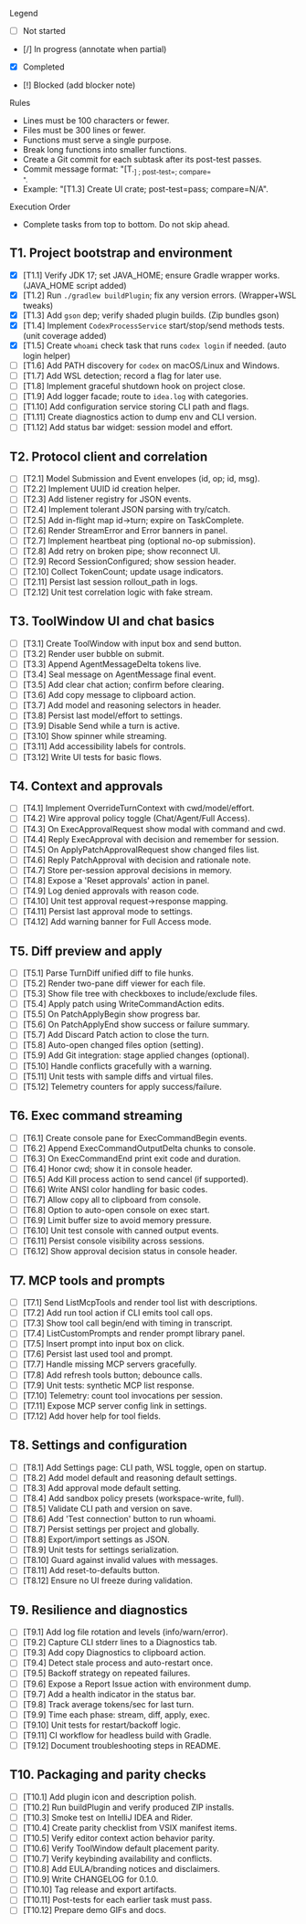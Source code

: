 Legend
- [ ] Not started
- [/] In progress (annotate when partial)
- [x] Completed
- [!] Blocked (add blocker note)

Rules
- Lines must be 100 characters or fewer.
- Files must be 300 lines or fewer.
- Functions must serve a single purpose.
- Break long functions into smaller functions.
- Create a Git commit for each subtask after its post-test passes.
- Commit message format: "[T<task>.<sub>] <short>; post-test=<pass>; compare=<summary>".
- Example: "[T1.3] Create UI crate; post-test=pass; compare=N/A".

Execution Order
- Complete tasks from top to bottom. Do not skip ahead.

## T1. Project bootstrap and environment
- [x] [T1.1] Verify JDK 17; set JAVA_HOME; ensure Gradle wrapper works. (JAVA_HOME script added)
- [x] [T1.2] Run `./gradlew buildPlugin`; fix any version errors. (Wrapper+WSL tweaks)
- [x] [T1.3] Add `gson` dep; verify shaded plugin builds. (Zip bundles gson)
- [x] [T1.4] Implement `CodexProcessService` start/stop/send methods tests. (unit coverage added)
- [x] [T1.5] Create `whoami` check task that runs `codex login` if needed. (auto login helper)
- [ ] [T1.6] Add PATH discovery for `codex` on macOS/Linux and Windows.
- [ ] [T1.7] Add WSL detection; record a flag for later use.
- [ ] [T1.8] Implement graceful shutdown hook on project close.
- [ ] [T1.9] Add logger facade; route to `idea.log` with categories.
- [ ] [T1.10] Add configuration service storing CLI path and flags.
- [ ] [T1.11] Create diagnostics action to dump env and CLI version.
- [ ] [T1.12] Add status bar widget: session model and effort.

## T2. Protocol client and correlation
- [ ] [T2.1] Model Submission and Event envelopes (id, op; id, msg).
- [ ] [T2.2] Implement UUID id creation helper.
- [ ] [T2.3] Add listener registry for JSON events.
- [ ] [T2.4] Implement tolerant JSON parsing with try/catch.
- [ ] [T2.5] Add in-flight map id→turn; expire on TaskComplete.
- [ ] [T2.6] Render StreamError and Error banners in panel.
- [ ] [T2.7] Implement heartbeat ping (optional no-op submission).
- [ ] [T2.8] Add retry on broken pipe; show reconnect UI.
- [ ] [T2.9] Record SessionConfigured; show session header.
- [ ] [T2.10] Collect TokenCount; update usage indicators.
- [ ] [T2.11] Persist last session rollout_path in logs.
- [ ] [T2.12] Unit test correlation logic with fake stream.

## T3. ToolWindow UI and chat basics
- [ ] [T3.1] Create ToolWindow with input box and send button.
- [ ] [T3.2] Render user bubble on submit.
- [ ] [T3.3] Append AgentMessageDelta tokens live.
- [ ] [T3.4] Seal message on AgentMessage final event.
- [ ] [T3.5] Add clear chat action; confirm before clearing.
- [ ] [T3.6] Add copy message to clipboard action.
- [ ] [T3.7] Add model and reasoning selectors in header.
- [ ] [T3.8] Persist last model/effort to settings.
- [ ] [T3.9] Disable Send while a turn is active.
- [ ] [T3.10] Show spinner while streaming.
- [ ] [T3.11] Add accessibility labels for controls.
- [ ] [T3.12] Write UI tests for basic flows.

## T4. Context and approvals
- [ ] [T4.1] Implement OverrideTurnContext with cwd/model/effort.
- [ ] [T4.2] Wire approval policy toggle (Chat/Agent/Full Access).
- [ ] [T4.3] On ExecApprovalRequest show modal with command and cwd.
- [ ] [T4.4] Reply ExecApproval with decision and remember for session.
- [ ] [T4.5] On ApplyPatchApprovalRequest show changed files list.
- [ ] [T4.6] Reply PatchApproval with decision and rationale note.
- [ ] [T4.7] Store per-session approval decisions in memory.
- [ ] [T4.8] Expose a 'Reset approvals' action in panel.
- [ ] [T4.9] Log denied approvals with reason code.
- [ ] [T4.10] Unit test approval request→response mapping.
- [ ] [T4.11] Persist last approval mode to settings.
- [ ] [T4.12] Add warning banner for Full Access mode.

## T5. Diff preview and apply
- [ ] [T5.1] Parse TurnDiff unified diff to file hunks.
- [ ] [T5.2] Render two-pane diff viewer for each file.
- [ ] [T5.3] Show file tree with checkboxes to include/exclude files.
- [ ] [T5.4] Apply patch using WriteCommandAction edits.
- [ ] [T5.5] On PatchApplyBegin show progress bar.
- [ ] [T5.6] On PatchApplyEnd show success or failure summary.
- [ ] [T5.7] Add Discard Patch action to close the turn.
- [ ] [T5.8] Auto-open changed files option (setting).
- [ ] [T5.9] Add Git integration: stage applied changes (optional).
- [ ] [T5.10] Handle conflicts gracefully with a warning.
- [ ] [T5.11] Unit tests with sample diffs and virtual files.
- [ ] [T5.12] Telemetry counters for apply success/failure.

## T6. Exec command streaming
- [ ] [T6.1] Create console pane for ExecCommandBegin events.
- [ ] [T6.2] Append ExecCommandOutputDelta chunks to console.
- [ ] [T6.3] On ExecCommandEnd print exit code and duration.
- [ ] [T6.4] Honor cwd; show it in console header.
- [ ] [T6.5] Add Kill process action to send cancel (if supported).
- [ ] [T6.6] Write ANSI color handling for basic codes.
- [ ] [T6.7] Allow copy all to clipboard from console.
- [ ] [T6.8] Option to auto-open console on exec start.
- [ ] [T6.9] Limit buffer size to avoid memory pressure.
- [ ] [T6.10] Unit test console with canned output events.
- [ ] [T6.11] Persist console visibility across sessions.
- [ ] [T6.12] Show approval decision status in console header.

## T7. MCP tools and prompts
- [ ] [T7.1] Send ListMcpTools and render tool list with descriptions.
- [ ] [T7.2] Add run tool action if CLI emits tool call ops.
- [ ] [T7.3] Show tool call begin/end with timing in transcript.
- [ ] [T7.4] ListCustomPrompts and render prompt library panel.
- [ ] [T7.5] Insert prompt into input box on click.
- [ ] [T7.6] Persist last used tool and prompt.
- [ ] [T7.7] Handle missing MCP servers gracefully.
- [ ] [T7.8] Add refresh tools button; debounce calls.
- [ ] [T7.9] Unit tests: synthetic MCP list response.
- [ ] [T7.10] Telemetry: count tool invocations per session.
- [ ] [T7.11] Expose MCP server config link in settings.
- [ ] [T7.12] Add hover help for tool fields.

## T8. Settings and configuration
- [ ] [T8.1] Add Settings page: CLI path, WSL toggle, open on startup.
- [ ] [T8.2] Add model default and reasoning default settings.
- [ ] [T8.3] Add approval mode default setting.
- [ ] [T8.4] Add sandbox policy presets (workspace-write, full).
- [ ] [T8.5] Validate CLI path and version on save.
- [ ] [T8.6] Add 'Test connection' button to run whoami.
- [ ] [T8.7] Persist settings per project and globally.
- [ ] [T8.8] Export/import settings as JSON.
- [ ] [T8.9] Unit tests for settings serialization.
- [ ] [T8.10] Guard against invalid values with messages.
- [ ] [T8.11] Add reset-to-defaults button.
- [ ] [T8.12] Ensure no UI freeze during validation.

## T9. Resilience and diagnostics
- [ ] [T9.1] Add log file rotation and levels (info/warn/error).
- [ ] [T9.2] Capture CLI stderr lines to a Diagnostics tab.
- [ ] [T9.3] Add copy Diagnostics to clipboard action.
- [ ] [T9.4] Detect stale process and auto-restart once.
- [ ] [T9.5] Backoff strategy on repeated failures.
- [ ] [T9.6] Expose a Report Issue action with environment dump.
- [ ] [T9.7] Add a health indicator in the status bar.
- [ ] [T9.8] Track average tokens/sec for last turn.
- [ ] [T9.9] Time each phase: stream, diff, apply, exec.
- [ ] [T9.10] Unit tests for restart/backoff logic.
- [ ] [T9.11] CI workflow for headless build with Gradle.
- [ ] [T9.12] Document troubleshooting steps in README.

## T10. Packaging and parity checks
- [ ] [T10.1] Add plugin icon and description polish.
- [ ] [T10.2] Run buildPlugin and verify produced ZIP installs.
- [ ] [T10.3] Smoke test on IntelliJ IDEA and Rider.
- [ ] [T10.4] Create parity checklist from VSIX manifest items.
- [ ] [T10.5] Verify editor context action behavior parity.
- [ ] [T10.6] Verify ToolWindow default placement parity.
- [ ] [T10.7] Verify keybinding availability and conflicts.
- [ ] [T10.8] Add EULA/branding notices and disclaimers.
- [ ] [T10.9] Write CHANGELOG for 0.1.0.
- [ ] [T10.10] Tag release and export artifacts.
- [ ] [T10.11] Post-tests for each earlier task must pass.
- [ ] [T10.12] Prepare demo GIFs and docs.